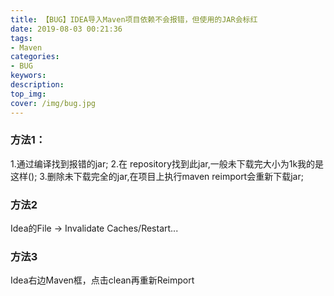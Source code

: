 ```yaml
---
title: 【BUG】IDEA导入Maven项目依赖不会报错，但使用的JAR会标红
date: 2019-08-03 00:21:36
tags:
- Maven
categories:
- BUG
keywors: 
description: 
top_img: 
cover: /img/bug.jpg
---
```


### 方法1：
1.通过编译找到报错的jar; 
2.在 repository找到此jar,一般未下载完大小为1k我的是这样(); 
3.删除未下载完全的jar,在项目上执行maven reimport会重新下载jar;

### 方法2
Idea的File -> Invalidate Caches/Restart...

### 方法3
Idea右边Maven框，点击clean再重新Reimport